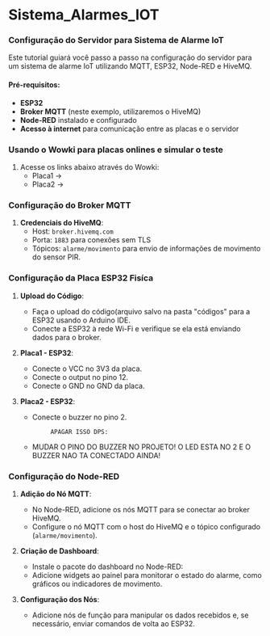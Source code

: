 # Sistema_Alarmes_IOT

### Configuração do Servidor para Sistema de Alarme IoT

Este tutorial guiará você passo a passo na configuração do servidor para um sistema de alarme IoT utilizando MQTT, ESP32, Node-RED e HiveMQ.

#### Pré-requisitos:

- **ESP32**
- **Broker MQTT** (neste exemplo, utilizaremos o HiveMQ)
- **Node-RED** instalado e configurado
- **Acesso à internet** para comunicação entre as placas e o servidor

### Usando o Wowki para placas onlines e simular o teste
 1. Acesse os links abaixo através do Wowki:
    - Placa1 ->
    - Placa2 -> 
### Configuração do Broker MQTT

1. **Credenciais do HiveMQ**:
   - Host: `broker.hivemq.com`
   - Porta: `1883` para conexões sem TLS
   - Tópicos: `alarme/movimento` para envio de informações de movimento do sensor PIR.

### Configuração da Placa ESP32 Fisíca
1. **Upload do Código**:
   - Faça o upload do código(arquivo salvo na pasta "códigos" para a ESP32 usando o Arduino IDE.
   - Conecte a ESP32 à rede Wi-Fi e verifique se ela está enviando dados para o broker.
     
2. **Placa1 - ESP32**:
   - Conecte o VCC no 3V3 da placa.
   - Conecte o output no pino 12.
   - Conecte o GND no GND da placa.

3. **Placa2 - ESP32**:
   - Conecte o buzzer no pino 2.

              APAGAR ISSO DPS:
   - MUDAR O PINO DO BUZZER NO PROJETO! O LED ESTA NO 2 E O BUZZER NAO TA CONECTADO AINDA!

### Configuração do Node-RED

1. **Adição do Nó MQTT**:
   - No Node-RED, adicione os nós MQTT para se conectar ao broker HiveMQ.
   - Configure o nó MQTT com o host do HiveMQ e o tópico configurado (`alarme/movimento`).

2. **Criação de Dashboard**:
   - Instale o pacote do dashboard no Node-RED:
   - Adicione widgets ao painel para monitorar o estado do alarme, como gráficos ou indicadores de movimento.

3. **Configuração dos Nós**:
   - Adicione nós de função para manipular os dados recebidos e, se necessário, enviar comandos de volta ao ESP32.
